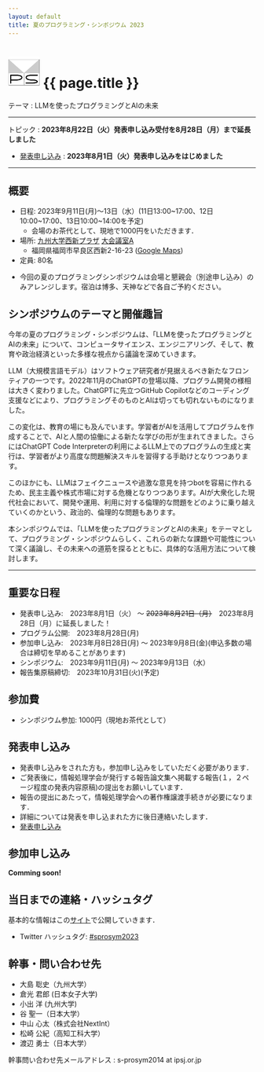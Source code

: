 ```yaml
---
layout: default
title: 夏のプログラミング・シンポジウム 2023
---
```


# ![](images/prosym-64x64.png?raw=true) {{ page.title }}

テーマ
: LLMを使ったプログラミングとAIの未来

----

トピック
: **2023年8月22日（火）発表申し込み受付を8月28日（月）まで延長しました**
* [発表申し込み](https://docs.google.com/forms/d/e/1FAIpQLSfbIxNjID7etT38L3edX5w4QdzvAzOW-cLjHpnJlt7Tuw8fDg/viewform?usp=sf_link)
: **2023年8月1日（火）発表申し込みをはじめました**

<!-- 
* [プログラム]()
* [シンポジウム本体参加申し込み](https://docs.google.com/forms/d/e/1FAIpQLSe0wZyMKMspEonXaqHuH0ZOAwK9pAHucZmIA_P-y5vptjVsjw/viewform?usp=sf_link)
* [懇親会参加申し込み]()
コメントアウトしたい内容 -->
----

## 概要
<div itemscope itemtype="http://schema.org/Event">
<meta itemprop="name" content="夏のプログラミング・シンポジウム 2023">
<ul>
<li>日程: <span itemprop="startDate" content="2023-09-11">2023年9月11日(月)〜13日（水）(11日13:00~17:00、12日10:00~17:00、13日10:00~14:00を予定)</span>
<ul>
<li>会場のお茶代として、現地で1000円をいただきます．
</li>
</ul>
</li>
<div itemprop="location" itemscope itemtype="http://schema.org/Place">
<meta itemprop="map" content="http://nishijinplaza.kyushu-u.ac.jp/access.html">
<span itemprop="geo" itemscope itemtype="http://data-vocabulary.org/Geo"><meta itemprop="latitude" content="35.631662"><meta itemprop="longitude" content="139.713409"></span>
<li>場所: <a href="http://nishijinplaza.kyushu-u.ac.jp/access.html"><span itemprop="name">九州大学西新プラザ</span></a> <a href="http://nishijinplaza.kyushu-u.ac.jp/about.html">大会議室A</a>
<ul>
<div itemprop="address" itemscope itemtype="http://schema.org/PostalAddress">
<li><meta itemprop="postalCode" content="8140002"><meta itemprop="addressCountry" content="日本"><span itemprop="addressRegion">福岡県</span><span itemprop="addressLocality">福岡市</span><span itemprop="streetAddress">早良区西新2-16-23</span> (<a href="https://www.google.co.jp/maps/place/%E4%B9%9D%E5%B7%9E%E5%A4%A7%E5%AD%A6+%E8%A5%BF%E6%96%B0%E3%83%97%E3%83%A9%E3%82%B6/@33.5879971,130.3580017,17z/data=!3m1!4b1!4m6!3m5!1s0x354193b1c2e5c873:0xfafd600ae3240e03!8m2!3d33.5879927!4d130.3605766!16s%2Fg%2F1xtd_bp0?hl=ja&entry=ttu">Google Maps</a>)</li>
<!-- PostalAddress --></div>
</ul>
</li>
<!-- Place --></div>
<li>定員: 80名</li>
</ul>

* 今回の夏のプログラミングシンポジウムは会場と懇親会（別途申し込み）のみアレンジします。宿泊は博多、天神などで各自ご予約ください。
<!-- Event --></div>

## シンポジウムのテーマと開催趣旨

今年の夏のプログラミング・シンポジウムは、「LLMを使ったプログラミングとAIの未来」について、コンピュータサイエンス、エンジニアリング、そして、教育や政治経済といった多様な視点から議論を深めていきます。

LLM（大規模言語モデル）はソフトウェア研究者が見据えるべき新たなフロンティアの一つです。2022年11月のChatGPTの登場以降、プログラム開発の様相は大きく変わりました。ChatGPTに先立つGitHub Copilotなどのコーディング支援などにより、プログラミングそのものとAIは切っても切れないものになりました。

この変化は、教育の場にも及んでいます。学習者がAIを活用してプログラムを作成することで、AIと人間の協働による新たな学びの形が生まれてきました。さらにはChatGPT Code Interpreterの利用によるLLM上でのプログラムの生成と実行は、学習者がより高度な問題解決スキルを習得する手助けとなりつつあります。

このほかにも、LLMはフェイクニュースや過激な意見を持つbotを容易に作れるため、民主主義や株式市場に対する危機となりつつあります。AIが大衆化した現代社会において、開発や運用、利用に対する倫理的な問題をどのように乗り越えていくのかという、政治的、倫理的な問題もあります。

本シンポジウムでは、「LLMを使ったプログラミングとAIの未来」をテーマとして、プログラミング・シンポジウムらしく、これらの新たな課題や可能性について深く議論し、その未来への道筋を探るとともに、具体的な活用方法について検討します。

<!-- 
## 招待講演

* 人型ロボットのための自由なインターフェイス開発
    * 吉崎 航 (ヒューマノイドロボット演技指導ソフトウェアV-Sido 開発者)

## プログラム

こちらの[プログラム](http://prosym.github.io/sprosym2014/program.html)のページをご覧ください．
--> 
----

## 重要な日程

* 発表申し込み:　2023年8月1日（火） 〜 <strike>2023年8月21日（月）</strike>　2023年8月28日（月）に延長しました！
  <!--
   締め切りました <strike>2014年4月17日(木) 〜 2014年6月12日(木) → 2014年6月20日(金) に延長しました!</strike>
  --> 
* プログラム公開:　2023年8月28日(月)
* 参加申し込み:　2023年月8日28日(月) 〜 2023年9月8日(金)(申込多数の場合は締切を早めることがあります)
* シンポジウム:　2023年9月11日(月) 〜 2023年9月13日（水）
* 報告集原稿締切:　2023年10月31日(火)(予定)

## 参加費

* シンポジウム参加: 1000円（現地お茶代として）

## 発表申し込み

* 発表申し込みをされた方も，参加申し込みをしていただく必要があります．
* ご発表後に，情報処理学会が発行する報告論文集へ掲載する報告(１，２ページ程度の発表内容原稿)の提出をお願いしています．
* 報告の提出にあたって，情報処理学会への著作権譲渡手続きが必要になります．
* 詳細については発表を申し込まれた方に後日連絡いたします．
* [発表申し込み](https://docs.google.com/forms/d/e/1FAIpQLSfbIxNjID7etT38L3edX5w4QdzvAzOW-cLjHpnJlt7Tuw8fDg/viewform?usp=sf_link)

<!--
今回，ライトニングトーク (LT) 用の専用枠は用意いたしません．懇親会会場でプロジェクターが使えますので，何かカジュアルに話したくなった方は当日お気軽にお声をおかけください．事前連絡は特に必要ありません．
-->

## 参加申し込み
**Comming soon!**

<!--
**シンポジウム参加と懇親会参加の申し込みを開始しました!** partake.in の以下のページからお申し込みください．

* [シンポジウム本体](http://partake.in/events/b0e3c619-ef25-498e-af0a-f56f36418b09)
* [懇親会](http://partake.in/events/3081caf3-90dd-4054-b89f-d2ad96c8a7db)
--> 

## 当日までの連絡・ハッシュタグ

基本的な情報はこの[サイト](http://prosym.github.io/sprosym2023/)で公開していきます．

<!--
参加申し込み以降に参加者の皆さんに連絡する必要があるときは [partake.in](http://partake.in) のコメントを通じて連絡します． [partake.in](http://partake.in) からの通知を受けられるようにしておくか，なるべく [partake.in](http://partake.in) を定期的にご覧ください． Twitter のハッシュタグや Facebook ページを使っての発信もできるだけしていく予定です．
-->

* Twitter ハッシュタグ: [#sprosym2023](https://twitter.com/search?q=%23sprosym2023)

## 幹事・問い合わせ先

* 大島 聡史（九州大学）
* 倉光 君郎 (日本女子大学)
* 小出 洋 (九州大学)
* 谷 聖一（日本大学）
* 中山 心太（株式会社NextInt）
* 松崎 公紀（高知工科大学）
* 渡辺 勇士（日本大学）

幹事問い合わせ先メールアドレス
: s-prosym2014 at ipsj.or.jp
